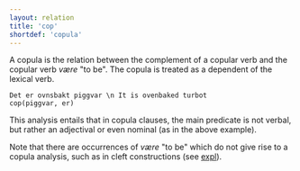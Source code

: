 ```yaml
---
layout: relation
title: 'cop'
shortdef: 'copula'
---
```


A copula is the relation between the complement of a copular verb and the copular verb *være* "to be". The copula is treated as a dependent of the lexical verb.

~~~ sdparse
Det er ovnsbakt piggvar \n It is ovenbaked turbot
cop(piggvar, er)
~~~

This analysis entails that in copula clauses, the main predicate is not verbal, but rather an adjectival or even nominal (as in the above example).

Note that there are occurrences of *være* "to be" which do not give rise to a copula analysis, such as in cleft constructions (see [expl](expl)).

<!-- Interlanguage links updated Út zář 29 20:23:26 CEST 2020 -->
